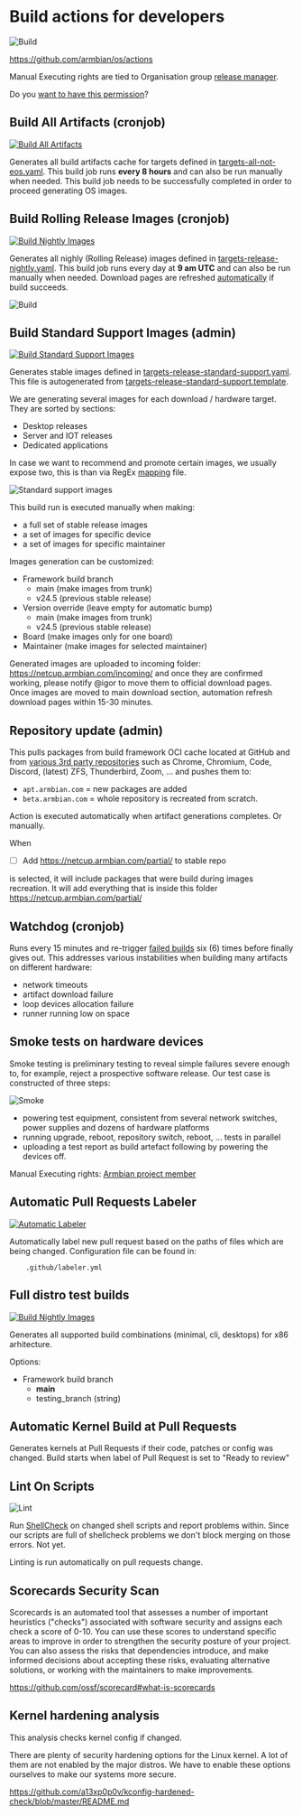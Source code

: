 # Build actions for developers

![Build](images/armbian-os-actions.png)

https://github.com/armbian/os/actions

Manual Executing rights are tied to Organisation group [release manager](https://github.com/orgs/armbian/teams/release-manager). 

Do you [want to have this permission](https://calendly.com/armbian/office-hours)?

## Build All Artifacts (cronjob)

[![Build All Artifacts](https://github.com/armbian/os/actions/workflows/complete-artifact-matrix-all.yml/badge.svg)](https://github.com/armbian/os/actions/workflows/complete-artifact-matrix-all.yml)

Generates all build artifacts cache for targets defined in [targets-all-not-eos.yaml](https://github.com/armbian/os/blob/main/userpatches/targets-all-not-eos.yaml). This build job runs **every 8 hours** and can also be run manually when needed. This build job needs to be successfully completed in order to proceed generating OS images.

## Build Rolling Release Images (cronjob)

[![Build Nightly Images](https://github.com/armbian/os/actions/workflows/complete-artifact-matrix-nightly.yml/badge.svg)](https://https://github.com/armbian/os/actions/workflows/complete-artifact-matrix-nightly.yml)

Generates all nighly (Rolling Release) images defined in [targets-release-nightly.yaml](https://github.com/armbian/os/blob/main/userpatches/targets-release-nightly.yaml). This build job runs every day at **9 am UTC** and can also be run manually when needed. Download pages are refreshed [automatically](https://github.com/armbian/os/actions/workflows/webindex-update.yml) if build succeeds.

![Build](images/rolling-releases.png)

## Build Standard Support Images (admin)

[![Build Standard Support Images](https://github.com/armbian/os/actions/workflows/complete-artifact-matrix-standard-support.yml/badge.svg)](https://github.com/armbian/os/actions/workflows/complete-artifact-matrix-standard-support.yml)

Generates stable images defined in [targets-release-standard-support.yaml](https://github.com/armbian/os/blob/main/userpatches/targets-release-standard-support.yaml). This file is autogenerated from [targets-release-standard-support.template](https://github.com/armbian/os/blob/main/userpatches/targets-release-standard-support.template).

We are generating several images for each download / hardware target. They are sorted by sections:

- Desktop releases
- Server and IOT releases
- Dedicated applications

In case we want to recommend and promote certain images, we usually expose two, this is than via RegEx [mapping](https://github.com/armbian/os/blob/main/exposed.map) file.

![Standard support images](images/standard-support-images.png)

This build run is executed manually when making:
- a full set of stable release images
- a set of images for specific device
- a set of images for specific maintainer

Images generation can be customized:

- Framework build branch
  - main (make images from trunk)
  - v24.5 (previous stable release)
- Version override (leave empty for automatic bump)
  - main (make images from trunk)
  - v24.5 (previous stable release)
- Board (make images only for one board)
- Maintainer (make images for selected maintainer)

Generated images are uploaded to incoming folder: https://netcup.armbian.com/incoming/ and once they are confirmed working, please notify @igor to move them to official download pages. Once images are moved to main download section, automation refresh download pages within 15-30 minutes.

## Repository update (admin)

This pulls packages from build framework OCI cache located at GitHub and from [various 3rd party repositories](https://github.com/armbian/os/wiki/Import-3rd-party-packages) such as Chrome, Chromium, Code, Discord, (latest) ZFS, Thunderbird, Zoom, ... and pushes them to:

- `apt.armbian.com` = new packages are added
- `beta.armbian.com` = whole repository is recreated from scratch.

Action is executed automatically when artifact generations completes. Or manually.

When
- [ ] Add https://netcup.armbian.com/partial/ to stable repo

is selected, it will include packages that were build during images recreation. It will add everything that is inside this folder https://netcup.armbian.com/partial/

## Watchdog (cronjob)

Runs every 15 minutes and re-trigger [failed builds](https://github.com/armbian/os/blob/main/.github/workflows/watchdog.yml#L26) six (6) times before finally gives out. This addresses various instabilities when building many artifacts on different hardware: 

- network timeouts
- artifact download failure
- loop devices allocation failure
- runner running low on space

## Smoke tests on hardware devices

Smoke testing is preliminary testing to reveal simple failures severe enough to, for example, reject a prospective software release. Our test case is constructed of three steps:

![Smoke](images/smoke-tests.png)

- powering test equipment, consistent from several network switches, power supplies and dozens of hardware platforms
- running upgrade, reboot, repository switch, reboot, ... tests in parallel
- uploading a test report as build artefact following by powering the devices off.

Manual Executing rights: [Armbian project member](https://github.com/orgs/armbian/people)

## Automatic Pull Requests Labeler

[![Automatic Labeler](https://github.com/armbian/build/actions/workflows/labeler.yml/badge.svg)](https://github.com/armbian/build/actions/workflows/labeler.yml)

Automatically label new pull request based on the paths of files which are being changed. Configuration file can be found in:

        .github/labeler.yml

## Full distro test builds

[![Build Nightly Images](https://github.com/armbian/os/actions/workflows/full-distro-build-and-test.yml/badge.svg)](https://github.com/armbian/os/actions/workflows/full-distro-build-and-test.yml)

Generates all supported build combinations (minimal, cli, desktops) for x86 arhitecture.

Options:

- Framework build branch
  - **main**
  - testing_branch (string)

## Automatic Kernel Build at Pull Requests

Generates kernels at Pull Requests if their code, patches or config was changed. Build starts when label of Pull Request is set to "Ready to review"

## Lint On Scripts

![Lint](images/linterror.png)

Run [ShellCheck](https://github.com/koalaman/shellcheck) on changed shell scripts and report problems within. Since our scripts are full of shellcheck problems we don't block merging on those errors. Not yet.

Linting is run automatically on pull requests change.

## Scorecards Security Scan

Scorecards is an automated tool that assesses a number of important heuristics ("checks") associated with software security and assigns each check a score of 0-10. You can use these scores to understand specific areas to improve in order to strengthen the security posture of your project. You can also assess the risks that dependencies introduce, and make informed decisions about accepting these risks, evaluating alternative solutions, or working with the maintainers to make improvements.

https://github.com/ossf/scorecard#what-is-scorecards

## Kernel hardening analysis

This analysis checks kernel config if changed.

There are plenty of security hardening options for the Linux kernel. A lot of them are not enabled by the major distros. We have to enable these options ourselves to make our systems more secure.

https://github.com/a13xp0p0v/kconfig-hardened-check/blob/master/README.md

